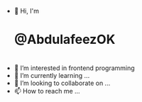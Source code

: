 - 👋 Hi, I'm <h1>@AbdulafeezOK<h1>
- 👀 I’m interested in frontend programming
- 🌱 I’m currently learning ...
- 💞️ I’m looking to collaborate on ...
- 📫 How to reach me ...

<!---
AbdulafeezOK/AbdulafeezOK is a ✨ special ✨ repository because its `README.md` (this file) appears on your GitHub profile.
You can click the Preview link to take a look at your changes.
--->
